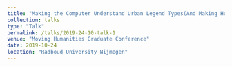 ```yaml
---
title: "Making the Computer Understand Urban Legend Types(And Making Humans Understand the Computer)"
collection: talks
type: "Talk"
permalink: /talks/2019-24-10-talk-1
venue: "Moving Humanities Graduate Conference"
date: 2019-10-24
location: "Radboud University Nijmegen"
---
```



